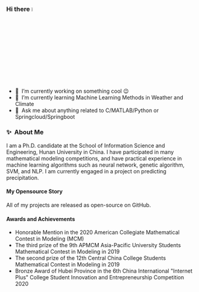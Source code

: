 ### Hi there <a href="https://www.gautamkrishnar.com/"><img src="https://media.giphy.com/media/hvRJCLFzcasrR4ia7z/giphy.gif" width="5%"></a>
- 🔭 &nbsp;I’m currently working on something cool :wink:
- 🌱 &nbsp;I’m currently learning Machine Learning Methods in Weather and Climate
- 💬 &nbsp;Ask me about anything related to C/MATLAB/Python or Springcloud/Springboot
### ✨&nbsp; About Me

I am a Ph.D. candidate at the School of Information Science and Engineering, Hunan University in China.
I have participated in many mathematical modeling competitions, and have practical experience in machine learning algorithms such as neural network, genetic algorithm, SVM, and NLP.
I am currently engaged in a project on predicting precipitation.

#### My Opensource Story
All of my projects are released as open-source on GitHub.
#### Awards and Achievements
- Honorable Mention in the 2020 American Collegiate Mathematical Contest in Modeling (MCM)
- The third prize of the 9th APMCM Asia-Pacific University Students Mathematical Contest in Modeling in 2019
- The second prize of the 12th Central China College Students Mathematical Contest in Modeling in 2019
- Bronze Award of Hubei Province in the 6th China International "Internet Plus" College Student Innovation and Entrepreneurship Competition 2020
<img alt='analytics' src='https://profile-counter.glitch.me/gautamkrishnar/count.svg' width='0px'>
